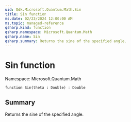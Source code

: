 ```yaml
---
uid: Qdk.Microsoft.Quantum.Math.Sin
title: Sin function
ms.date: 02/23/2024 12:00:00 AM
ms.topic: managed-reference
qsharp.kind: function
qsharp.namespace: Microsoft.Quantum.Math
qsharp.name: Sin
qsharp.summary: Returns the sine of the specified angle.
---
```


# Sin function

Namespace: Microsoft.Quantum.Math

```qsharp
function Sin(theta : Double) : Double
```

## Summary
Returns the sine of the specified angle.
